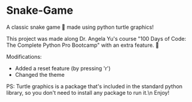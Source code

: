 # Snake-Game
A classic snake game 🐍 made using python turtle graphics!


This project was made along Dr. Angela Yu's course "100 Days of Code: The Complete Python Pro Bootcamp" with an extra feature. 🌟

Modifications:
- Added a reset feature (by pressing 'r')
- Changed the theme


PS: Turtle graphics is a package that's included in the standard python library, so you don't need to install any package to run it.\n
Enjoy!
